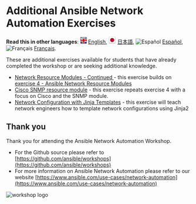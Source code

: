 # Additional Ansible Network Automation Exercises

**Read this in other languages**: ![uk](https://github.com/ansible/workshops/raw/devel/images/uk.png) [English](README.md), ![japan](https://github.com/ansible/workshops/raw/devel/images/japan.png) [日本語](README.ja.md), ![Español](https://github.com/ansible/workshops/raw/devel/images/es.png) [Español](README.es.md), ![Français](https://github.com/ansible/workshops/raw/devel/images/fr.png) [Français](README.fr.md).

These are additional exercises available for students that have already completed the workshop or are seeking additional knowledge.

- [Network Resource Modules - Continued ](resource) - this exercise builds on [exercise 4 - Ansible Network Resource Modules](../4-resource-module)
- [Cisco SNMP resource module](4-resource-module-cisco) - this exercise repeats exercise 4 with a focus on Cisco and the SNMP module. 
- [Network Configuration with Jinja Templates](jinja) - this exercise will teach network engineers how to template network configurations using Jinja2


## Thank you

Thank you for attending the Ansible Network Automation Workshop.  

- For the Github source please refer to [https://github.com/ansible/workshops](https://github.com/ansible/workshops)
- For more information on Ansible Network Automation please refer to our website [https://www.ansible.com/use-cases/network-automation](https://www.ansible.com/use-cases/network-automation)

![workshop logo](https://github.com/ansible/workshops/blob/devel/images/Ansible-Workshop-Logo.png?raw=true)
